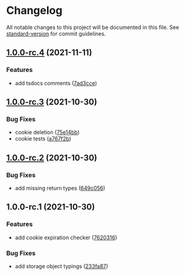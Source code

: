# Changelog

All notable changes to this project will be documented in this file. See [standard-version](https://github.com/conventional-changelog/standard-version) for commit guidelines.

## [1.0.0-rc.4](https://github.com/KBeDevel/Browdb/compare/v1.0.0-rc.3...v1.0.0-rc.4) (2021-11-11)


### Features

* add tsdocs comments ([7ad3cce](https://github.com/KBeDevel/Browdb/commit/7ad3ccef367a91f59dea4762d9d060ae4b2a39e0))

## [1.0.0-rc.3](https://github.com/KBeDevel/Browdb/compare/v1.0.0-rc.2...v1.0.0-rc.3) (2021-10-30)


### Bug Fixes

* cookie deletion ([75e14bb](https://github.com/KBeDevel/Browdb/commit/75e14bbcbcb42fde58d20292068071615ebf3a22))
* cookie tests ([a767f2b](https://github.com/KBeDevel/Browdb/commit/a767f2be94339bf2815cc8383af32388c1018d01))

## [1.0.0-rc.2](https://github.com/KBeDevel/Browdb/compare/v1.0.0-rc.1...v1.0.0-rc.2) (2021-10-30)


### Bug Fixes

* add missing return types ([649c056](https://github.com/KBeDevel/Browdb/commit/649c0569fe34d17e215fb7a866068d1742d9eba2))

## 1.0.0-rc.1 (2021-10-30)


### Features

* add cookie expiration checker ([7620316](https://github.com/KBeDevel/Browdb/commit/7620316123e80e45bb59355e162c2bff5cf45995))


### Bug Fixes

* add storage object typings ([233fa87](https://github.com/KBeDevel/Browdb/commit/233fa8743f286bc555fd19f5eac0a0417c229846))
